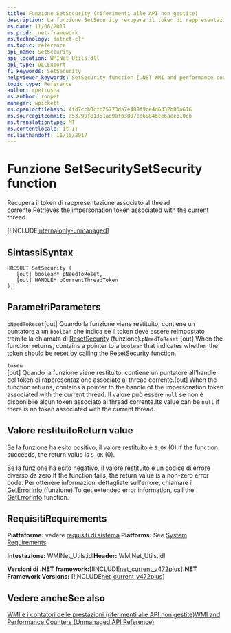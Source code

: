 ```yaml
---
title: Funzione SetSecurity (riferimenti alle API non gestite)
description: La funzione SetSecurity recupera il token di rappresentazione del thread corrente.
ms.date: 11/06/2017
ms.prod: .net-framework
ms.technology: dotnet-clr
ms.topic: reference
api_name: SetSecurity
api_location: WMINet_Utils.dll
api_type: DLLExport
f1_keywords: SetSecurity
helpviewer_keywords: SetSecurity function [.NET WMI and performance counters]
topic_type: Reference
author: rpetrusha
ms.author: ronpet
manager: wpickett
ms.openlocfilehash: 4fd7ccb0cfb25773da7e489f9ce4d6332b80a616
ms.sourcegitcommit: a53799f81351ad9afb3007cd68846ce6aeeb10cb
ms.translationtype: MT
ms.contentlocale: it-IT
ms.lasthandoff: 11/15/2017
---
```

# <a name="setsecurity-function"></a><span data-ttu-id="1a98f-103">Funzione SetSecurity</span><span class="sxs-lookup"><span data-stu-id="1a98f-103">SetSecurity function</span></span>
<span data-ttu-id="1a98f-104">Recupera il token di rappresentazione associato al thread corrente.</span><span class="sxs-lookup"><span data-stu-id="1a98f-104">Retrieves the impersonation token associated with the current thread.</span></span>   
  
[!INCLUDE[internalonly-unmanaged](../../../../includes/internalonly-unmanaged.md)]
  
## <a name="syntax"></a><span data-ttu-id="1a98f-105">Sintassi</span><span class="sxs-lookup"><span data-stu-id="1a98f-105">Syntax</span></span>  
  
```  
HRESULT SetSecurity (
   [out] boolean* pNeedToReset, 
   [out] HANDLE* pCurrentThreadToken
); 
```  

## <a name="parameters"></a><span data-ttu-id="1a98f-106">Parametri</span><span class="sxs-lookup"><span data-stu-id="1a98f-106">Parameters</span></span>

<span data-ttu-id="1a98f-107">`pNeedToReset`[out] Quando la funzione viene restituito, contiene un puntatore a un `boolean` che indica se il token deve essere reimpostato tramite la chiamata di [ResetSecurity](resetsecurity.md) (funzione).</span><span class="sxs-lookup"><span data-stu-id="1a98f-107">`pNeedToReset` [out] When the function returns, contains a pointer to a `boolean` that indicates whether the token should be reset by calling the [ResetSecurity](resetsecurity.md) function.</span></span>  

`token`  
<span data-ttu-id="1a98f-108">[out] Quando la funzione viene restituito, contiene un puntatore all'handle del token di rappresentazione associato al thread corrente.</span><span class="sxs-lookup"><span data-stu-id="1a98f-108">[out] When the function returns, contains a pointer to the handle of the impersonation token associated with the current thread.</span></span> <span data-ttu-id="1a98f-109">Il valore può essere `null` se non è disponibile alcun token associato al thread corrente.</span><span class="sxs-lookup"><span data-stu-id="1a98f-109">Its value can be `null` if there is no token associated with the current thread.</span></span> 

## <a name="return-value"></a><span data-ttu-id="1a98f-110">Valore restituito</span><span class="sxs-lookup"><span data-stu-id="1a98f-110">Return value</span></span>

<span data-ttu-id="1a98f-111">Se la funzione ha esito positivo, il valore restituito è `S_OK` (0).</span><span class="sxs-lookup"><span data-stu-id="1a98f-111">If the function succeeds, the return value is `S_OK` (0).</span></span>

<span data-ttu-id="1a98f-112">Se la funzione ha esito negativo, il valore restituito è un codice di errore diverso da zero.</span><span class="sxs-lookup"><span data-stu-id="1a98f-112">If the function fails, the return value is a non-zero error code.</span></span> <span data-ttu-id="1a98f-113">Per ottenere informazioni dettagliate sull'errore, chiamare il [GetErrorInfo](geterrorinfo.md) (funzione).</span><span class="sxs-lookup"><span data-stu-id="1a98f-113">To get extended error information, call the [GetErrorInfo](geterrorinfo.md) function.</span></span>
  
## <a name="requirements"></a><span data-ttu-id="1a98f-114">Requisiti</span><span class="sxs-lookup"><span data-stu-id="1a98f-114">Requirements</span></span>  
 <span data-ttu-id="1a98f-115">**Piattaforme:** vedere [requisiti di sistema](../../../../docs/framework/get-started/system-requirements.md).</span><span class="sxs-lookup"><span data-stu-id="1a98f-115">**Platforms:** See [System Requirements](../../../../docs/framework/get-started/system-requirements.md).</span></span>  
  
 <span data-ttu-id="1a98f-116">**Intestazione:** WMINet_Utils.idl</span><span class="sxs-lookup"><span data-stu-id="1a98f-116">**Header:** WMINet_Utils.idl</span></span>  
  
 <span data-ttu-id="1a98f-117">**Versioni di .NET framework:**[!INCLUDE[net_current_v472plus](../../../../includes/net-current-v472plus.md)]</span><span class="sxs-lookup"><span data-stu-id="1a98f-117">**.NET Framework Versions:** [!INCLUDE[net_current_v472plus](../../../../includes/net-current-v472plus.md)]</span></span>  
  
## <a name="see-also"></a><span data-ttu-id="1a98f-118">Vedere anche</span><span class="sxs-lookup"><span data-stu-id="1a98f-118">See also</span></span>  
[<span data-ttu-id="1a98f-119">WMI e i contatori delle prestazioni (riferimenti alle API non gestite)</span><span class="sxs-lookup"><span data-stu-id="1a98f-119">WMI and Performance Counters (Unmanaged API Reference)</span></span>](index.md)
